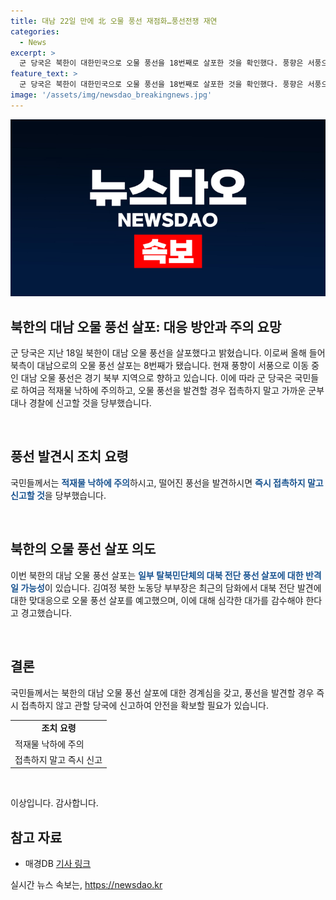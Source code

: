 ```yaml
---
title: 대남 22일 만에 北 오물 풍선 재점화…풍선전쟁 재연
categories:
  - News
excerpt: >
  군 당국은 북한이 대한민국으로 오물 풍선을 18번째로 살포한 것을 확인했다. 풍향은 서풍으로, 풍선은 경기 북부 지역을 향하고 있다. 국민들은 주의를 기울여야 하며, 발견 시 접촉 대신 군부대나 경찰에 신고해야 한다. 북한의 이번 조치는 전단 풍선 살포에 대한 대응으로 해석된다. 김여정 북한 노동당 부부장은 대북 전단 발견에 반응하여 오물 풍선 살포를 예고한 바 있다.
feature_text: >
  군 당국은 북한이 대한민국으로 오물 풍선을 18번째로 살포한 것을 확인했다. 풍향은 서풍으로, 풍선은 경기 북부 지역을 향하고 있다. 국민들은 주의를 기울여야 하며, 발견 시 접촉 대신 군부대나 경찰에 신고해야 한다. 북한의 이번 조치는 전단 풍선 살포에 대한 대응으로 해석된다. 김여정 북한 노동당 부부장은 대북 전단 발견에 반응하여 오물 풍선 살포를 예고한 바 있다.
image: '/assets/img/newsdao_breakingnews.jpg'
---
```


<p><img src="/assets/img/newsdao_breakingnews.jpg" alt="koreaapp 속보" /></p>

<h2 data-ke-size="size26">북한의 대남 오물 풍선 살포: 대응 방안과 주의 요망</h2>

<p>군 당국은 지난 18일 북한이 대남 오물 풍선을 살포했다고 밝혔습니다. 이로써 올해 들어 북측이 대남으로의 오물 풍선 살포는 8번째가 됐습니다. 현재 풍향이 서풍으로 이동 중인 대남 오물 풍선은 경기 북부 지역으로 향하고 있습니다. 이에 따라 군 당국은 국민들로 하여금 적재물 낙하에 주의하고, 오물 풍선을 발견할 경우 접촉하지 말고 가까운 군부대나 경찰에 신고할 것을 당부했습니다.</p>

<p data-ke-size="size16">&nbsp;</p>

<h2 data-ke-size="size26">풍선 발견시 조치 요령</h2>

<p>국민들께서는 <b><span style="color: #1a5490;">적재물 낙하에 주의</span></b>하시고, 떨어진 풍선을 발견하시면 <b><span style="color: #1a5490;">즉시 접촉하지 말고 신고할 것</span></b>을 당부했습니다.</p>

<p data-ke-size="size16">&nbsp;</p>

<h2 data-ke-size="size26">북한의 오물 풍선 살포 의도</h2>

<p>이번 북한의 대남 오물 풍선 살포는 <b><span style="color: #1a5490;">일부 탈북민단체의 대북 전단 풍선 살포에 대한 반격일 가능성</span></b>이 있습니다. 김여정 북한 노동당 부부장은 최근의 담화에서 대북 전단 발견에 대한 맞대응으로 오물 풍선 살포를 예고했으며, 이에 대해 심각한 대가를 감수해야 한다고 경고했습니다.</p>

<p data-ke-size="size16">&nbsp;</p>

<h2 data-ke-size="size26">결론</h2>

<p>국민들께서는 북한의 대남 오물 풍선 살포에 대한 경계심을 갖고, 풍선을 발견할 경우 즉시 접촉하지 않고 관할 당국에 신고하여 안전을 확보할 필요가 있습니다.</p>

<table>
    <tbody>
        <tr>
            <td style="text-align: center; height: 17px;"><b>조치 요령</b></td>
        </tr>
        <tr>
            <td style="text-align: left; height: 17px;">적재물 낙하에 주의</td>
        </tr>
        <tr>
            <td style="text-align: left; height: 17px;">접촉하지 말고 즉시 신고</td>
        </tr>
    </tbody>
</table>

<p data-ke-size="size16">&nbsp;</p>

<p>이상입니다. 감사합니다.</p>

<h2 data-ke-size="size26">참고 자료</h2>

<ul>
    <li>매경DB <a href="https://www.mk.co.kr/news/world/view/2021/06/589969/">기사 링크</a></li>
</ul>
실시간 뉴스 속보는, <a href="https://newsdao.kr" rel="dofollow">https://newsdao.kr</a>


